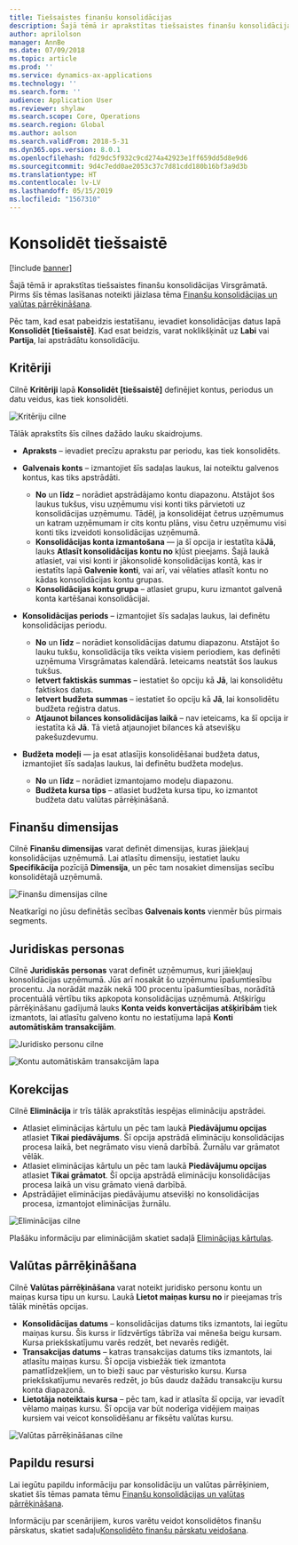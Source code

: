 ```yaml
---
title: Tiešsaistes finanšu konsolidācijas
description: Šajā tēmā ir aprakstītas tiešsaistes finanšu konsolidācijas Virsgrāmatā.
author: aprilolson
manager: AnnBe
ms.date: 07/09/2018
ms.topic: article
ms.prod: ''
ms.service: dynamics-ax-applications
ms.technology: ''
ms.search.form: ''
audience: Application User
ms.reviewer: shylaw
ms.search.scope: Core, Operations
ms.search.region: Global
ms.author: aolson
ms.search.validFrom: 2018-5-31
ms.dyn365.ops.version: 8.0.1
ms.openlocfilehash: fd29dc5f932c9cd274a42923e1ff659dd5d8e9d6
ms.sourcegitcommit: 9d4c7edd0ae2053c37c7d81cdd180b16bf3a9d3b
ms.translationtype: HT
ms.contentlocale: lv-LV
ms.lasthandoff: 05/15/2019
ms.locfileid: "1567310"
---
```

# <a name="consolidate-online"></a>Konsolidēt tiešsaistē

[!include [banner](../includes/banner.md)]

Šajā tēmā ir aprakstītas tiešsaistes finanšu konsolidācijas Virsgrāmatā. Pirms šīs tēmas lasīšanas noteikti jāizlasa tēma [Finanšu konsolidācijas un valūtas pārrēķināšana](financial-consolidations-currency-translation.md).

Pēc tam, kad esat pabeidzis iestatīšanu, ievadiet konsolidācijas datus lapā **Konsolidēt [tiešsaistē]**. Kad esat beidzis, varat noklikšķināt uz **Labi** vai **Partija**, lai apstrādātu konsolidāciju.

## <a name="criteria"></a>Kritēriji
Cilnē **Kritēriji** lapā **Konsolidēt [tiešsaistē]** definējiet kontus, periodus un datu veidus, kas tiek konsolidēti.

![Kritēriju cilne](./media/criteria-consolidate-online.png "Kritēriju cilne")

Tālāk aprakstīts šīs cilnes dažādo lauku skaidrojums.

- **Apraksts** – ievadiet precīzu aprakstu par periodu, kas tiek konsolidēts.
- **Galvenais konts** – izmantojiet šīs sadaļas laukus, lai noteiktu galvenos kontus, kas tiks apstrādāti.

    - **No** un **līdz** – norādiet apstrādājamo kontu diapazonu. Atstājot šos laukus tukšus, visu uzņēmumu visi konti tiks pārvietoti uz konsolidācijas uzņēmumu. Tādēļ, ja konsolidējat četrus uzņēmumus un katram uzņēmumam ir cits kontu plāns, visu četru uzņēmumu visi konti tiks izveidoti konsolidācijas uzņēmumā.
    - **Konsolidācijas konta izmantošana** — ja šī opcija ir iestatīta kā**Jā**, lauks **Atlasīt konsolidācijas kontu no** kļūst pieejams. Šajā laukā atlasiet, vai visi konti ir jākonsolidē konsolidācijas kontā, kas ir iestatīts lapā **Galvenie konti**, vai arī, vai vēlaties atlasīt kontu no kādas konsolidācijas kontu grupas.
    - **Konsolidācijas kontu grupa** – atlasiet grupu, kuru izmantot galvenā konta kartēšanai konsolidācijai.

- **Konsolidācijas periods** – izmantojiet šīs sadaļas laukus, lai definētu konsolidācijas periodu.

    - **No** un **līdz** – norādiet konsolidācijas datumu diapazonu. Atstājot šo lauku tukšu, konsolidācija tiks veikta visiem periodiem, kas definēti uzņēmuma Virsgrāmatas kalendārā. Ieteicams neatstāt šos laukus tukšus.
    - **Ietvert faktiskās summas** – iestatiet šo opciju kā **Jā**, lai konsolidētu faktiskos datus.
    - **Ietvert budžeta summas** – iestatiet šo opciju kā **Jā**, lai konsolidētu budžeta reģistra datus.
    - **Atjaunot bilances konsolidācijas laikā** – nav ieteicams, ka šī opcija ir iestatīta kā **Jā**. Tā vietā atjaunojiet bilances kā atsevišķu pakešuzdevumu.

- **Budžeta modeļi** — ja esat atlasījis konsolidēšanai budžeta datus, izmantojiet šīs sadaļas laukus, lai definētu budžeta modeļus.

    - **No** un **līdz** – norādiet izmantojamo modeļu diapazonu.
    - **Budžeta kursa tips** – atlasiet budžeta kursa tipu, ko izmantot budžeta datu valūtas pārrēķināšanā.

## <a name="financial-dimensions"></a>Finanšu dimensijas
Cilnē **Finanšu dimensijas** varat definēt dimensijas, kuras jāiekļauj konsolidācijas uzņēmumā. Lai atlasītu dimensiju, iestatiet lauku **Specifikācija** pozīcijā **Dimensija**, un pēc tam nosakiet dimensijas secību konsolidētajā uzņēmumā.

![Finanšu dimensijas cilne](./media/financial-dimensions-cons.png "Finanšu dimensijas cilne")

Neatkarīgi no jūsu definētās secības **Galvenais konts** vienmēr būs pirmais segments.

## <a name="legal-entities"></a>Juridiskas personas
Cilnē **Juridiskās personas** varat definēt uzņēmumus, kuri jāiekļauj konsolidācijas uzņēmumā. Jūs arī nosakāt šo uzņēmumu īpašumtiesību procentu. Ja norādāt mazāk nekā 100 procentu īpašumtiesības, norādītā procentuālā vērtību tiks apkopota konsolidācijas uzņēmumā. Atšķirīgu pārrēķināšanu gadījumā lauks **Konta veids konvertācijas atšķirībām** tiek izmantots, lai atlasītu galveno kontu no iestatījuma lapā **Konti automātiskām transakcijām**.

![Juridisko personu cilne](./media/legal-entities-cons.png "Juridisko personu cilne")

![Kontu automātiskām transakcijām lapa](./media/accounts%20for%20automatic%20(cons).png "Kontu automātiskām transakcijām lapa")

## <a name="elimination"></a>Korekcijas
Cilnē **Eliminācija** ir trīs tālāk aprakstītās iespējas elimināciju apstrādei.

- Atlasiet eliminācijas kārtulu un pēc tam laukā **Piedāvājumu opcijas** atlasiet **Tikai piedāvājums**. Šī opcija apstrādā elimināciju konsolidācijas procesa laikā, bet negrāmato visu vienā darbībā. Žurnālu var grāmatot vēlāk.
- Atlasiet eliminācijas kārtulu un pēc tam laukā **Piedāvājumu opcijas** atlasiet **Tikai grāmatot**. Šī opcija apstrādā elimināciju konsolidācijas procesa laikā un visu grāmato vienā darbībā.
- Apstrādājiet eliminācijas piedāvājumu atsevišķi no konsolidācijas procesa, izmantojot eliminācijas žurnālu.

![Eliminācijas cilne](./media/elimination-cons-onl.png "Eliminācijas cilne")

Plašāku informāciju par eliminācijām skatiet sadaļā [Eliminācijas kārtulas](./elimination-rules.md).

## <a name="currency-translation"></a>Valūtas pārrēķināšana
Cilnē **Valūtas pārrēķināšana** varat noteikt juridisko personu kontu un maiņas kursa tipu un kursu. Laukā **Lietot maiņas kursu no** ir pieejamas trīs tālāk minētās opcijas.

- **Konsolidācijas datums** – konsolidācijas datums tiks izmantots, lai iegūtu maiņas kursu. Šis kurss ir līdzvērtīgs tābrīža vai mēneša beigu kursam. Kursa priekšskatījumu varēs redzēt, bet nevarēs rediģēt.
- **Transakcijas datums** – katras transakcijas datums tiks izmantots, lai atlasītu maiņas kursu. Šī opcija visbiežāk tiek izmantota pamatlīdzekļiem, un to bieži sauc par vēsturisko kursu. Kursa priekšskatījumu nevarēs redzēt, jo būs daudz dažādu transakciju kursu konta diapazonā.
- **Lietotāja noteiktais kursa** – pēc tam, kad ir atlasīta šī opcija, var ievadīt vēlamo maiņas kursu. Šī opcija var būt noderīga vidējiem maiņas kursiem vai veicot konsolidēšanu ar fiksētu valūtas kursu.

![Valūtas pārrēķināšanas cilne](./media/currency-translation-cons-online.png "Valūtas pārrēķināšanas cilne")

## <a name="additional-resources"></a>Papildu resursi

Lai iegūtu papildu informāciju par konsolidāciju un valūtas pārrēķiniem, skatiet šīs tēmas pamata tēmu [Finanšu konsolidācijas un valūtas pārrēķināšana](./financial-consolidations-currency-translation.md).

Informāciju par scenārijiem, kuros varētu veidot konsolidētos finanšu pārskatus, skatiet sadaļu[Konsolidēto finanšu pārskatu veidošana](./generating-consolidated-financial-statements.md).
